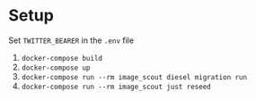 # Setup

Set `TWITTER_BEARER` in the `.env` file

1. `docker-compose build`
1. `docker-compose up`
1. `docker-compose run --rm image_scout diesel migration run`
1. `docker-compose run --rm image_scout just reseed`
